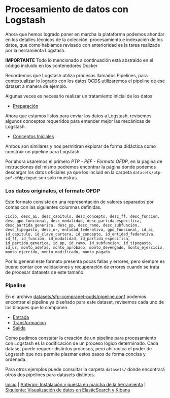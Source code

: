# Procesamiento de datos con Logstash

Ahora que hemos logrado poner en marcha la plataforma podemos ahondar en los detalles técnicos de la colección,
procesamiento e indexación de los datos, que como habiamos revisado con anterioridad es la tarea realizada por la
herramienta Logstash.

**IMPORTANTE**
Todo lo mencionado a continuación está abstraido en el código incluido en los contenedores Docker

Recordemos que Logstash utiliza procesos llamados Pipelines, para contextualizar lo logrado con los datos OCDS
utilizaremos el pipeline de ese dataset a manera de ejemplo.

Algunas veces es necesario realizar un tratamiento inicial de los datos
- [Preparación](Seccion5/0_Preparacion.md)

Ahora que estamos listos para enviar los datos a Logstash, revisemos algunos conceptos requeridos para entender mejor
las mecánicas de Logstash.
- [Conceptos Iniciales](Seccion5/1_Conceptos.md)

Ambos son similares y nos permitiran explorar de forma didáctica como construir un pipeline para Logstash.

Por ahora usaremos el primero *PTP - PEF - Formato OFDP*, en la pagina de instrucciones del mismo podremos encontrar la página donde podemos descargar los datos oficiales ya que los incluid en la carpeta `datasets/ptp-pef-ofdp/input` son solo muestras.

### Los datos originales, el formato OFDP

Este formato consiste en una representación de valores separados por comas con las siguientes columnas definidas.

```
ciclo, desc_ai, desc_capitulo, desc_concepto, desc_ff, desc_funcion, desc_gpo_funcional, desc_modalidad, desc_partida_especifica, desc_partida_generica, desc_pp, desc_ramo, desc_subfuncion, desc_tipogasto, desc_ur, entidad_federativa, gpo_funcional, id_ai, id_capitulo, id_clave_cartera, id_concepto, id_entidad_federativa, id_ff, id_funcion, id_modalidad, id_partida_especifica, id_partida_generica, id_pp, id_ramo, id_subfuncion, id_tipogasto, id_ur, monto_adefas, monto_aprobado, monto_devengado, monto_ejercicio, monto_ejercido, monto_modificado, monto_pagado
```

Por lo general este formato presenta pocas fallas y errores, pero siempre es bueno contar con validaciones y recuperación de errores cuando se trata de procesar datasets de este tamaño.

### Pipeline


En el archivo [datasets/sfp-compranet-ocds/pipeline.conf](/datasets/sfp-compranet-ocds/pipeline.conf) podemos encontrar
el pipeline ya diseñado para este dataset, revisemos cada uno de los bloques que lo componen.

- [Entrada](Seccion5/2_Entrada.md)
- [Transformación](Seccion5/3_Transformacion.md)
- [Salida](Seccion5/4_Salida.md)

Como pudimos constatar la creación de un pipeline para procesamiento con Logstash es la codificación de un proceso
lógico determinado. Cada dataset puede requerir distintos procesos, pero ahí radica el poder de Logstash que nos permite
plasmar estos pasos de forma concisa y ordenada.

Para otros ejemplos puede consultar la carpeta `datasets/` donde encontrará otros dos pipelines para datasets distintos.

[Inicio](../README.md) | [Anterior: Instalación y puesta en marcha de la herramienta](Seccion4.md) | [Siguiente:
Visualización de datos en ElasticSearch y Kibana](Seccion6.md)
